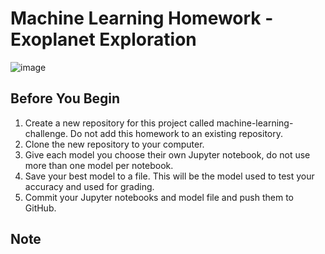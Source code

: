 # Machine Learning Homework - Exoplanet Exploration

![image](https://user-images.githubusercontent.com/79106201/128790734-e01da8e2-ad96-4c5a-9f22-55e9c38cffc7.png)

## Before You Begin

1. Create a new repository for this project called machine-learning-challenge. Do not add this homework to an existing repository.
2. Clone the new repository to your computer.
3. Give each model you choose their own Jupyter notebook, do not use more than one model per notebook.
4. Save your best model to a file. This will be the model used to test your accuracy and used for grading.
5. Commit your Jupyter notebooks and model file and push them to GitHub.

## Note
